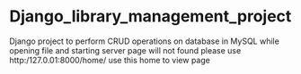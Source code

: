 # Django_library_management_project
Django project to perform CRUD operations on database in MySQL
while opening file and starting server page will not found 
   please use http:/127.0.01:8000/home/
   use this home to view page
